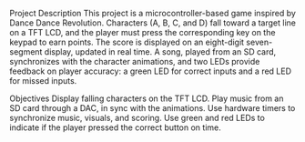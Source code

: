 Project Description
This project is a microcontroller-based game inspired by Dance Dance Revolution. Characters (A, B, C, and D) fall toward a target line on a TFT LCD, and the player must press the corresponding key on the keypad to earn points. 
The score is displayed on an eight-digit seven-segment display, updated in real time. 
A song, played from an SD card, synchronizes with the character animations, and two LEDs provide feedback on player accuracy: a green LED for correct inputs and a red LED for missed inputs.

Objectives
Display falling characters on the TFT LCD.
Play music from an SD card through a DAC, in sync with the animations.
Use hardware timers to synchronize music, visuals, and scoring.
Use green and red LEDs to indicate if the player pressed the correct button on time.

